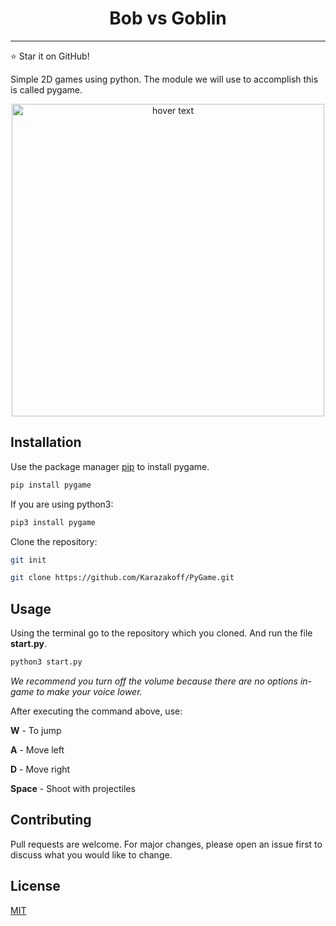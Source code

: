 <h1 align="center"> Bob vs Goblin </h1>

---
⭐ Star it on GitHub!

Simple 2D games using python. The module we will use to accomplish this is called pygame.
<p align="center">
  <img src="https://github.com/Karazakoff/PyGame/blob/master/Pictures/Screenshot%202022-12-23%20at%205.05.26%20PM.png" width="500" title="hover text">

</p>

## Installation

Use the package manager [pip](https://pip.pypa.io/en/stable/) to install pygame.
```bash
pip install pygame
```
If you are using python3:
```bash
pip3 install pygame
```
Clone the repository:
```bash
git init
```
```bash
git clone https://github.com/Karazakoff/PyGame.git
```

## Usage

Using the terminal go to the repository which you cloned. And run the file **start.py**.
``` bash
python3 start.py
```
_We recommend you turn off the volume because there are no options in-game to make your voice lower._

After executing the command above, use:

**W** - To jump

**A** - Move left

**D** - Move right

**Space** - Shoot with projectiles

## Contributing

Pull requests are welcome. For major changes, please open an issue first
to discuss what you would like to change.

## License

[MIT](https://choosealicense.com/licenses/mit/)
